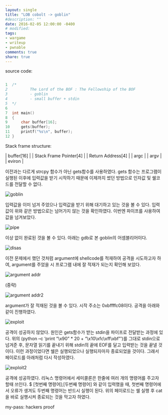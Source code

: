 ```yaml
---
layout: single
title: "LOB cobolt -> goblin"
#description: ""
date: 2016-02-05 12:00:00 -0400
# modified: 
tags: 
- wargame
- writeup
- pwnable
comments: true
share: true
---
```


source code:

```c

1  ﻿/*
2          The Lord of the BOF : The Fellowship of the BOF
3          - goblin
4          - small buffer + stdin
5  */
6  
7  int main()
8  {
9      char buffer[16];
10     gets(buffer);
11     printf("%s\n", buffer);
12 }

```

Stack frame structure:

| buffer[16] |
| Stack Frame Pointer[4] |
| Return Address[4] |
| argc |
| argv |
| eviron |

이전과는 다르게 strcpy 함수가 아닌 gets함수를 사용하였다. gets 함수는 프로그램이 실행된 이후에 입력값을 받기 시작하기 때문에 이제까지 썼던 방법으로 인자값 및 쉘코드를 전달할 수 없다.

![goblin]({{site.url}}{{site.baseurl}}/assets/images/2016-02-05-LOB-03/0.png)

입력값을 이미 넘겨 주었으나 입력값을 받기 위해 대기하고 있는 것을 볼 수 있다. 입력값이 위와 같은 방법으로는 넘어가지 않는 것을 확인하였다. 이번엔 파이프를 사용하여 값을 넘겨보았다.

![pipe]({{site.url}}{{site.baseurl}}/assets/images/2016-02-05-LOB-03/1.png)

이상 없이 완료된 것을 볼 수 있다. 아래는 gdb로 본 goblin의 어셈블리어이다.

![disas]({{site.url}}{{site.baseurl}}/assets/images/2016-02-05-LOB-03/2.png)

이전 문제에서 했던 것처럼 argument에 shellcode를 적재하여 공격을 시도하고자 하여, argument를 주었을 시 프로그램 내에 잘 적재가 되는지 확인해 보았다.

![argument addr]({{site.url}}{{site.baseurl}}/assets/images/2016-02-05-LOB-03/3.png)

(중략)

![argument addr2]({{site.url}}{{site.baseurl}}/assets/images/2016-02-05-LOB-03/4.png)

argument가 잘 적재된 것을 볼 수 있다. 시작 주소는 0xbffffc08이다. 공격을 아래와 같이 진행하였다.

![exploit]({{site.url}}{{site.baseurl}}/assets/images/2016-02-05-LOB-03/5.png)

공격이 성공하지 않았다. 원인은 gets함수가 받는 stdin을 파이프로 전달받는 과정에 있다. 위의 (python –c ‘print “\x90” * 20 + “\x10\xfc\xff\xbf”’)를 그대로 stdin으로 넘겨준 후, 문자열 읽기를 끝내기 위해 stdin의 끝에 EOF를 달고 입력받는 것을 끝낼 것이다. 이런 과정이었다면 쉘은 실행되었으나 실행되자마자 종료되었을 것이다. 그래서 페이로드를 아래처럼 다시 작성하였다.

![exploit2]({{site.url}}{{site.baseurl}}/assets/images/2016-02-05-LOB-03/6.png)

공격에 성공하였다. 리눅스 명령어에서 세미콜론은 한줄에 여러 개의 명령어를 주고자 할때 쓰인다. $ [첫번째 명령어];[두번째 명령어] 와 같이 입력했을 때, 첫번째 명령어에서 오류가 생겨도 두번째 명령어는 반드시 실행이 된다. 위의 페이로드는 쉘 실행 후 cat을 바로 실행시켜 종료되는 것을 막고자 하였다.


my-pass: hackers proof